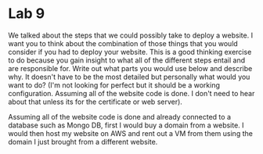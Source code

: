 # Lab 9

We talked about the steps that we could possibly take to deploy a website. I want you to think about the combination of those things that you would consider if you had to deploy your website. This is a good thinking exercise to do because you gain insight to what all of the different steps entail and are responsible for. Write out what parts you would use below and describe why. It doesn't have to be the most detailed but personally what would you want to do? (I'm not looking for perfect but it should be a working configuration. Assuming all of the website code is done. I don't need to hear about that unless its for the certificate or web server).

<!-- Answer Down Here -->

Assuming all of the website code is done and already connected to a database such as Mongo DB, first I would buy a domain from a website. I would then host my website on AWS and rent out a VM from them using the domain I just brought from a different website.